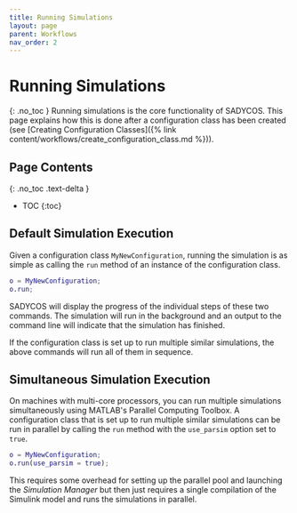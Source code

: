 ```yaml
---
title: Running Simulations
layout: page
parent: Workflows
nav_order: 2
---
```


# Running Simulations
{: .no_toc }
Running simulations is the core functionality of SADYCOS.
This page explains how this is done after a configuration class has been created (see [Creating Configuration Classes]({% link content/workflows/create_configuration_class.md %})).

## Page Contents
{: .no_toc .text-delta }
- TOC
{:toc}

## Default Simulation Execution
Given a configuration class `MyNewConfiguration`, running the simulation is as simple as calling the `run` method of an instance of the configuration class.

```matlab
o = MyNewConfiguration;
o.run;
```

SADYCOS will display the progress of the individual steps of these two commands.
The simulation will run in the background and an output to the command line will indicate that the simulation has finished.

If the configuration class is set up to run multiple similar simulations, the above commands will run all of them in sequence.

## Simultaneous Simulation Execution
On machines with multi-core processors, you can run multiple simulations simultaneously using MATLAB's Parallel Computing Toolbox.
A configuration class that is set up to run multiple similar simulations can be run in parallel by calling the `run` method with the `use_parsim` option set to `true`.

```matlab
o = MyNewConfiguration;
o.run(use_parsim = true);
```

This requires some overhead for setting up the parallel pool and launching the _Simulation Manager_ but then just requires a single compilation of the Simulink model and runs the simulations in parallel.